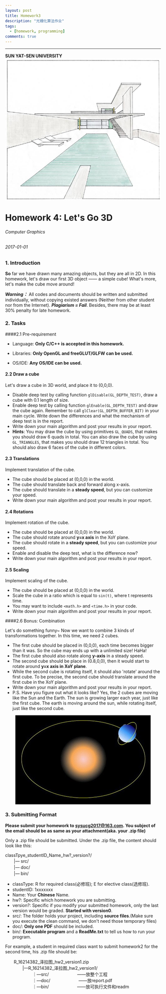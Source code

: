 ```yaml
---
layout: post
title: Homework3
description: "光栅化算法作业"
tags:
  - [homework, programming]
comments: true
---
```


_ _ _
**SUN YAT-SEN UNIVERSITY**
<img src="/images/cover.jpg" style="text-align: center;clear: both;display: block;margin: auto;">


# Homework 4: Let's Go 3D
###### Computer Graphics
###### 2017-01-01

### 1. Introduction  
**So** far we have drawn many amazing objects, but they are all in 2D. In this homework, let's draw our first 3D object —— a simple cube! What's more, let's make the cube move around!  

***Warning：*** All codes and documents should be written and submitted individually, without copying existed answers (Neither from other student nor from the Internet). ***Plagiarism = Fail***. Besides, there may be at least 30% penalty for late homework.  

### 2. Tasks  

####2.1 Pre-requirement  

- Language: **Only C/C++ is accepted in this homework.**

- Libraries: **Only OpenGL and freeGLUT/GLFW can be used.**

- OS/IDE: **Any OS/IDE can be used.**

#### 2.2 Draw a cube  

Let's draw a cube in 3D world, and place it to (0,0,0).  

- Disable deep test by calling function `glDisable(GL_DEPTH_TEST)`, draw a cube with 0.1 length of size.
- Enable deep test by calling function `glEnable(GL_DEPTH_TEST)` and draw the cube again. Remember to call `glClear(GL_DEPTH_BUFFER_BIT)` in your main cycle. Write down the differences and what the mechanism of deep test is in the report.
- Write down your main algorithm and post your results in your report.
- **Hints**: You may draw the cube by using primitives `GL_QUADS`, that makes you should draw 6 quads in total. You can also draw the cube by using `GL_TRIANGLES`, that makes you should draw 12 triangles in total. You should also draw 6 faces of the cube in different colors. 

#### 2.3 Translations

Implement translation of the cube.   

- The cube should be placed at (0,0,0) in the world.
- The cube should translate back and forward along x-axis.
- The cube should translate in a **steady speed**, but you can customize your speed.
- Write down your main algorithm and post your results in your report.


#### 2.4 Rotations

Implement rotation of the cube.  

- The cube should be placed at (0,0,0) in the world.
- The cube should rotate around **y=x axis** in the XoY plane. 
- The cube should rotate in a **steady speed**, but you can customize your speed.
- Enable and disable the deep test, what is the difference now?
- Write down your main algorithm and post your results in your report.

#### 2.5 Scaling

Implement scaling of the cube.  

- The cube should be placed at (0,0,0) in the world.
- Scale the cube in a ratio which is equal to `sin(t)`, where t represents time.  
- You may want to include `<math.h>` and `<time.h>` in your code.  
- Write down your main algorithm and post your results in your report.  

####2.6 Bonus: Combination    
 
Let's do something funny~ Now we want to combine 3 kinds of transformations together. In this time, we need 2 cubes.   

- The first cube should be placed in (0,0,0), each time becomes bigger than it was. So the cube may ends up with a unlimited size! HaHa!  
- The first cube should also rotate along **y-axis** in a steady speed.
- The second cube should be place in (0.8,0,0), then it would start to rotate around **y=x axis in XoY plane**.  
- While the second cube is rotating itself, it should also 'rotate' around the first cube. To be precise, the second cube should translate around the first cube in the XoY plane.  
- Write down your main algorithm and post your results in your report.
- P.S. Have you figure out what it looks like? Yes, the 2 cubes are moving like the Sun and the Earth. The sun is growing larger each year, just like the first cube. The earth is moving around the sun, while rotating itself, just like the second cube.   

<img src="/images/timg.jpg" style="text-align: center;clear: both;display: block;margin: auto;">  


### 3. Submitting Format  
**Please submit your homework to sysucg2017@163.com. You subject of the email should be as same as your attachment(aka. your .zip file)**  

Only a .zip file should be submitted. Under the .zip file, the content should look like this:  

classTpye\_studentID\_Name\_hw?\_version?/  
　　|— src/  
　　|— doc/  
　　|— bin/  
  
- classType: R for required class(必修班); E for elective class(选修班).
- studentID: 1xxxxxxx
- Name: Your **Chinese** Name.
- hw?: Specific which homework you are submitting.
- version?: Specific if you modify your submitted homework, only the last version would be graded. **Started with version0**.
- src/: The folder holds your project, including **source files**.(Make sure you execute the clean command, we don't need those temporary files)
- doc/: **Only one PDF** should be included.  
- bin/: **Executable program** and a **ReadMe.txt** to tell us how to run your program.  

For example, a student in required class want to submit homework2 for the second time, his .zip file should be:  

　　R\_16214382\_泽拉图\_hw2\_version1.zip  
  　　　　|—R\_16214382\_泽拉图\_hw2_version1/  
  　　　　  　　｜—src/  　　　　  　　——放整个工程  
  　　　　  　　｜—doc/  　　　　  　　——放report.pdf  
  　　　　  　　｜—bin/  　　　　  　　——放可执行文件和readm